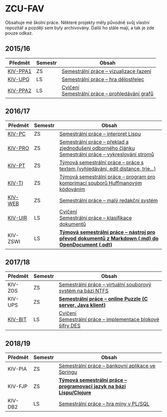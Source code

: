 # ZCU-FAV

Obsahuje mé školní práce.
Některé projekty měly původně svůj vlastní repozitář a později sem byly archivovány. Další ho stále mají, a tak je zde pouze odkaz.

## 2015/16

| Předmět | Semestr | Obsah |
| --- | --- | --- |
| [KIV-PPA1](KIV-PPA1) | ZS | [Semestrální práce – vizualizace řazení](KIV-PPA1/PPA1%20-%20SP) |
| [KIV-UPG](KIV-UPG)   | LS | [Semestrální práce – hra dělostřelec](KIV-UPG/UPG%20-%20SP) |
| [KIV-PPA2](KIV-PPA2) | LS | [Cvičení](KIV-PPA2) <br> [Semestrální práce – prohledávání grafů](KIV-PPA2/PPA2%20-%20SP) |

## 2016/17

| Předmět | Semestr | Obsah |
| --- | --- | --- |
| [KIV-PC](KIV-PC) | ZS | [Semestrální práce – interpret Lispu](KIV-PC/SP) |
| [KIV-PRO](KIV-PRO) | ZS | [Semestrální práce – překlad a zjednodušení odborného článku](KIV-PRO/SP-1) <br> [Semestrální práce – vykreslování stromů](KIV-PRO/SP-2) |
| [KIV-PT](KIV-PT) | ZS | [Týmová semestrální práce – práce s textem (vyhledávání, edit distance, trie...)](KIV-PT/SP) |
| [KIV-TI](KIV-TI) | ZS | [Týmová semestrální práce – program pro komprimaci souborů Huffmanovým kódováním](KIV-TI/SP) |
| [KIV-WEB](KIV-WEB) | ZS | [Semestrální práce – malý redakční systém](KIV-WEB/SP) |
| [KIV-UIR](KIV-UIR) | LS | [Cvičení](KIV-UIR/CV) <br> [Semestrální práce – klasifikace dokumentů](KIV-UIR/SP) |
| KIV-ZSWI | LS | [**Týmová semestrální práce – nástroj pro převod dokumentů z Markdown (.md) do OpenDocument (.odt)**](https://github.com/abcBHM/MD2odt) |

## 2017/18

| Předmět | Semestr | Obsah |
| --- | --- | --- |
| KIV-ZOS | ZS | [Semestrální práce – virtuální souborový systém na bázi NTFS](https://github.com/Hartrik/KIV-ZOS) |
| KIV-UPS | ZS | [**Semestrální práce – online Puzzle (C server, Java klient)**](https://github.com/Hartrik/KIV-UPS) |
| [KIV-BIT](KIV-BIT) | LS | [Cvičení](KIV-BIT/CV) <br> [Semestrální práce – implementace blokové šifry DES](KIV-BIT/SP) |

## 2018/19

| Předmět | Semestr | Obsah |
| --- | --- | --- |
| KIV-PIA | ZS | [Semestrální práce – bankovní aplikace ve Springu](https://github.com/Hartrik/KIV-PIA) |
| KIV-FJP | ZS | [**Týmová semestrální práce – programovací jazyk na bázi Lispu/Clojure**](https://github.com/kivBH/bh-lisp) |
| KIV-DB2 | LS | [Semestrální práce – hra miny v PL/SQL](https://github.com/Hartrik/KIV-DB2) |
